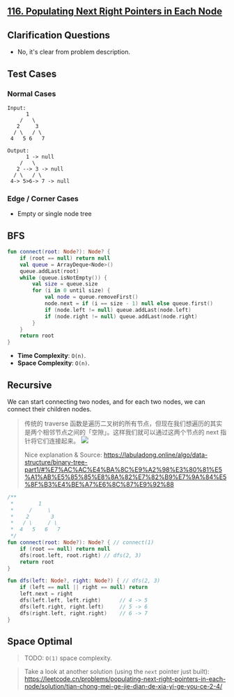 ## [116. Populating Next Right Pointers in Each Node](https://leetcode.com/problems/populating-next-right-pointers-in-each-node/)

## Clarification Questions
* No, it's clear from problem description.
 
## Test Cases
### Normal Cases
```
Input: 
      1
    /   \
   2     3
  / \   / \
 4   5 6   7

Output: 
      1 -> null
    /   \
   2 --> 3 -> null
  / \   / \
 4-> 5>6-> 7 -> null
```
### Edge / Corner Cases
* Empty or single node tree

## BFS
```kotlin
fun connect(root: Node?): Node? {
    if (root == null) return null
    val queue = ArrayDeque<Node>()
    queue.addLast(root)
    while (queue.isNotEmpty()) {
        val size = queue.size
        for (i in 0 until size) {
            val node = queue.removeFirst()
            node.next = if (i == size - 1) null else queue.first()
            if (node.left != null) queue.addLast(node.left)
            if (node.right != null) queue.addLast(node.right)
        }
    }
    return root
}
```

* **Time Complexity**: `O(n)`.
* **Space Complexity**: `O(n)`.


## Recursive
We can start connecting two nodes, and for each two nodes, we can connect their children nodes.

> 传统的 traverse 函数是遍历二叉树的所有节点，但现在我们想遍历的其实是两个相邻节点之间的「空隙」。这样我们就可以通过这两个节点的 next 指针将它们连接起来。
![](https://labuladong.online/algo/images/%E4%BA%8C%E5%8F%89%E6%A0%91%E7%B3%BB%E5%88%97/3.png)
>
> Nice explanation & Source: https://labuladong.online/algo/data-structure/binary-tree-part1/#%E7%AC%AC%E4%BA%8C%E9%A2%98%E3%80%81%E5%A1%AB%E5%85%85%E8%8A%82%E7%82%B9%E7%9A%84%E5%8F%B3%E4%BE%A7%E6%8C%87%E9%92%88
```kotlin
/**
 *        1
 *     /     \
 *    2       3
 *   / \     / \
 *  4   5   6   7
 */
fun connect(root: Node?): Node? { // connect(1)
    if (root == null) return null
    dfs(root.left, root.right) // dfs(2, 3)
    return root
}

fun dfs(left: Node?, right: Node?) { // dfs(2, 3)
    if (left == null || right == null) return
    left.next = right
    dfs(left.left, left.right)      // 4 -> 5
    dfs(left.right, right.left)     // 5 -> 6
    dfs(right.left, right.right)    // 6 -> 7
}
```

## Space Optimal
> TODO: `O(1)` space complexity.

> Take a look at another solution (using the `next` pointer just built): https://leetcode.cn/problems/populating-next-right-pointers-in-each-node/solution/tian-chong-mei-ge-jie-dian-de-xia-yi-ge-you-ce-2-4/